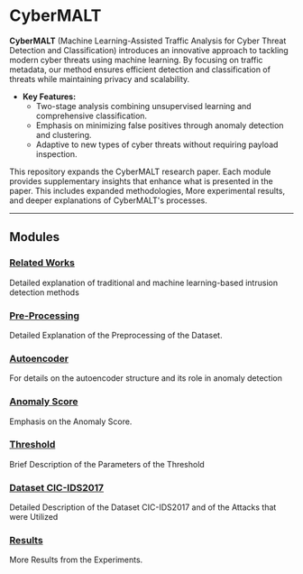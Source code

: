 # CyberMALT

**CyberMALT** (Machine Learning-Assisted Traffic Analysis for Cyber Threat Detection and Classification) introduces an innovative approach to tackling modern cyber threats using machine learning. By focusing on traffic metadata, our method ensures efficient detection and classification of threats while maintaining privacy and scalability.

- **Key Features:**
  - Two-stage analysis combining unsupervised learning and comprehensive classification.
  - Emphasis on minimizing false positives through anomaly detection and clustering.
  - Adaptive to new types of cyber threats without requiring payload inspection.

This repository expands the CyberMALT research paper. Each module provides supplementary insights that enhance what is presented in the paper. This includes expanded methodologies, More experimental results, and deeper explanations of CyberMALT's processes.

---

## Modules

### [Related Works](appendices/RelatedWorks.md)
Detailed explanation of traditional and machine learning-based intrusion detection methods

### [Pre-Processing](appendices/preprocessing.md)
Detailed Explanation of the Preprocessing of the Dataset. 

### [Autoencoder](appendices/Autoencoders.md)
For details on the autoencoder structure and its role in anomaly detection

### [Anomaly Score](appendices/AnomalyScore.md)
Emphasis on the Anomaly Score.

### [Threshold](appendices/Threshold.md)
Brief Description of the Parameters of the Threshold

### [Dataset CIC-IDS2017](appendices/Dataset.md)
Detailed Description of the Dataset CIC-IDS2017 and of the Attacks that were Utilized

### [Results](appendices/results.md)
More Results from the Experiments.




